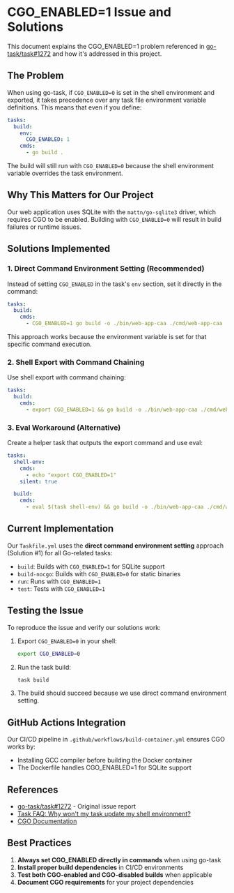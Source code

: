 # CGO_ENABLED=1 Issue and Solutions

This document explains the CGO_ENABLED=1 problem referenced in [go-task/task#1272](https://github.com/go-task/task/issues/1272) and how it's addressed in this project.

## The Problem

When using go-task, if `CGO_ENABLED=0` is set in the shell environment and exported, it takes precedence over any task file environment variable definitions. This means that even if you define:

```yaml
tasks:
  build:
    env:
      CGO_ENABLED: 1
    cmds:
      - go build .
```

The build will still run with `CGO_ENABLED=0` because the shell environment variable overrides the task environment.

## Why This Matters for Our Project

Our web application uses SQLite with the `mattn/go-sqlite3` driver, which requires CGO to be enabled. Building with `CGO_ENABLED=0` will result in build failures or runtime issues.

## Solutions Implemented

### 1. Direct Command Environment Setting (Recommended)

Instead of setting `CGO_ENABLED` in the task's `env` section, set it directly in the command:

```yaml
tasks:
  build:
    cmds:
      - CGO_ENABLED=1 go build -o ./bin/web-app-caa ./cmd/web-app-caa
```

This approach works because the environment variable is set for that specific command execution.

### 2. Shell Export with Command Chaining

Use shell export with command chaining:

```yaml
tasks:
  build:
    cmds:
      - export CGO_ENABLED=1 && go build -o ./bin/web-app-caa ./cmd/web-app-caa
```

### 3. Eval Workaround (Alternative)

Create a helper task that outputs the export command and use eval:

```yaml
tasks:
  shell-env:
    cmds:
      - echo "export CGO_ENABLED=1"
    silent: true

  build:
    cmds:
      - eval $(task shell-env) && go build -o ./bin/web-app-caa ./cmd/web-app-caa
```

## Current Implementation

Our `Taskfile.yml` uses the **direct command environment setting** approach (Solution #1) for all Go-related tasks:

- `build`: Builds with `CGO_ENABLED=1` for SQLite support
- `build-nocgo`: Builds with `CGO_ENABLED=0` for static binaries
- `run`: Runs with `CGO_ENABLED=1`
- `test`: Tests with `CGO_ENABLED=1`

## Testing the Issue

To reproduce the issue and verify our solutions work:

1. Export `CGO_ENABLED=0` in your shell:
   ```bash
   export CGO_ENABLED=0
   ```

2. Run the task build:
   ```bash
   task build
   ```

3. The build should succeed because we use direct command environment setting.

## GitHub Actions Integration

Our CI/CD pipeline in `.github/workflows/build-container.yml` ensures CGO works by:

- Installing GCC compiler before building the Docker container
- The Dockerfile handles CGO_ENABLED=1 for SQLite support

## References

- [go-task/task#1272](https://github.com/go-task/task/issues/1272) - Original issue report
- [Task FAQ: Why won't my task update my shell environment?](https://taskfile.dev/faq/#why-wont-my-task-update-my-shell-environment)
- [CGO Documentation](https://pkg.go.dev/cmd/cgo)

## Best Practices

1. **Always set CGO_ENABLED directly in commands** when using go-task
2. **Install proper build dependencies** in CI/CD environments
3. **Test both CGO-enabled and CGO-disabled builds** when applicable
4. **Document CGO requirements** for your project dependencies
